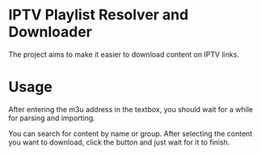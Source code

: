 # IPTV Playlist Resolver and Downloader

The project aims to make it easier to download content on IPTV links.


# Usage

After entering the m3u address in the textbox, you should wait for a while for parsing and importing.

You can search for content by name or group. After selecting the content you want to download, click the button and just wait for it to finish.
